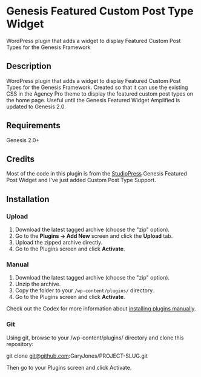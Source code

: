 # Genesis Featured Custom Post Type Widget

WordPress plugin that adds a widget to display Featured Custom Post Types for the Genesis Framework

## Description 

WordPress plugin that adds a widget to display Featured Custom Post Types for the Genesis Framework.
Created so that it can use the existing CSS in the Agency Pro theme to display the featured custom post types on the home page.
Useful until the Genesis Featured Widget Amplified is updated to Genesis 2.0.

## Requirements

Genesis 2.0+

## Credits
Most of the code in this plugin is from the <a href="http://www.studiopress.com/">StudioPress</a> Genesis Featured Post Widget and I've just added Custom Post Type Support.

## Installation

### Upload

1. Download the latest tagged archive (choose the "zip" option).
2. Go to the __Plugins -> Add New__ screen and click the __Upload__ tab.
3. Upload the zipped archive directly.
4. Go to the Plugins screen and click __Activate__.

### Manual

1. Download the latest tagged archive (choose the "zip" option).
2. Unzip the archive.
3. Copy the folder to your `/wp-content/plugins/` directory.
4. Go to the Plugins screen and click __Activate__.

Check out the Codex for more information about [installing plugins manually](http://codex.wordpress.org/Managing_Plugins#Manual_Plugin_Installation).

### Git

Using git, browse to your /wp-content/plugins/ directory and clone this repository:

git clone git@github.com:GaryJones/PROJECT-SLUG.git

Then go to your Plugins screen and click Activate.
